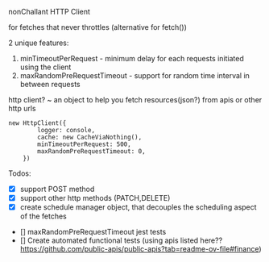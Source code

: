 nonChallant HTTP Client


for fetches that never throttles
(alternative for fetch())

2 unique features:
1. minTimeoutPerRequest - minimum delay for each requests initiated using the client
2. maxRandomPreRequestTimeout - support for random time interval in between requests

http client? ~ an object to help you fetch resources(json?) from apis or other http urls


```
new HttpClient({
        logger: console,
        cache: new CacheViaNothing(),
        minTimeoutPerRequest: 500,
        maxRandomPreRequestTimeout: 0,
    })
```


Todos:
 * [x] support POST method
 * [x] support other http methods (PATCH,DELETE)
 * [x] create schedule manager object, that decouples the scheduling aspect of the fetches
 * [] maxRandomPreRequestTimeout jest tests
 * [] Create automated functional tests (using apis listed here?? https://github.com/public-apis/public-apis?tab=readme-ov-file#finance)